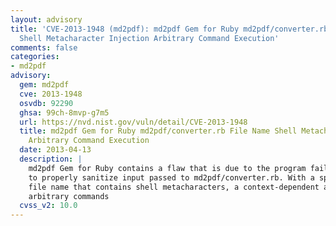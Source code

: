 ```yaml
---
layout: advisory
title: 'CVE-2013-1948 (md2pdf): md2pdf Gem for Ruby md2pdf/converter.rb File Name
  Shell Metacharacter Injection Arbitrary Command Execution'
comments: false
categories:
- md2pdf
advisory:
  gem: md2pdf
  cve: 2013-1948
  osvdb: 92290
  ghsa: 99ch-8mvp-g7m5
  url: https://nvd.nist.gov/vuln/detail/CVE-2013-1948
  title: md2pdf Gem for Ruby md2pdf/converter.rb File Name Shell Metacharacter Injection
    Arbitrary Command Execution
  date: 2013-04-13
  description: |
    md2pdf Gem for Ruby contains a flaw that is due to the program failing
    to properly sanitize input passed to md2pdf/converter.rb. With a specially crafted
    file name that contains shell metacharacters, a context-dependent attacker can execute
    arbitrary commands
  cvss_v2: 10.0
---
```

